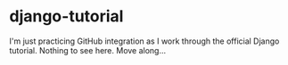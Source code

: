 # django-tutorial

I'm just practicing GitHub integration as I work through the official
Django tutorial. Nothing to see here. Move along...

